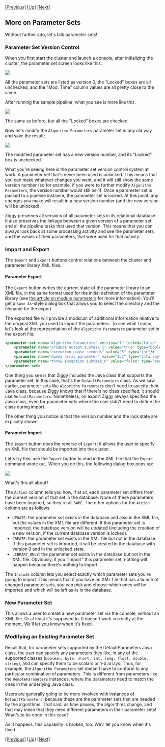 <!-- -*-visual-line-*- -->

[[Previous]](more-rdbms.md)
[[Up]](dusty-corners.md)
[[Next]](redefine-pipeline.md)

## More on Parameter Sets

Without further ado, let's talk parameter sets!

### Parameter Set Version Control

When you first start the cluster and launch a console, after initializing the cluster, the parameter set screen looks like this:

![](/Users/ptenenba/git/ziggy/doc/user-manual/images/param-lib-unused.png)

All the parameter sets are listed as version 0, the "Locked" boxes are all unchecked, and the "Mod. Time" column values are all pretty close to the same. 

After running the sample pipeline, what you see is more like this:

![](/Users/ptenenba/git/ziggy/doc/user-manual/images/param-lib-used.png)

The same as before, but all the "Locked" boxes are checked. 

Now let's modify the `Algorithm Parameters` parameter set in any old way and save the result:

![](/Users/ptenenba/git/ziggy/doc/user-manual/images/param-lib-modified.png)

The modified parameter set has a new version number, and its "Locked" box is unchecked. 

What you're seeing here is the parameter set version control system at work. A parameter set that's never been used is unlocked. This means that you can make whatever changes you want, and it will still show the same version number (so for example, if you were to further modify `Algorithm Parameters`, the version number would still be 1). Once a parameter set is passed to a pipeline instance, the parameter set is locked. At this point, any changes you make will result in a new version number (and the new version will be unlocked). 

Ziggy preserves all versions of all parameter sets in its relational database. It also preserves the linkage between a given version of a parameter set and all the pipeline tasks that used that version. This means that you can always look back at some processing activity and see the parameter sets, and the values of their parameters, that were used for that activity. 

### Import and Export

The `Import` and `Export` buttons control relations between the cluster and parameter library XML files.

#### Parameter Export

The `Export` button writes the current state of the parameter library to an XML file, in the same format used for the initial definition of the parameter library (see [the article on module parameters](module-parameters.md) for more information). You'll get a `Save As`-style dialog box that allows you to select the directory and the filename for the export. 

The exported file will provide a modicum of additional information relative to the original XML you used to import the parameters. To see what I mean, let's look at the representation of the `Algorithm Parameters` parameter set in the export file:

```XML
<parameter-set name="Algorithm Parameters" version="1" locked="false"     classname="gov.nasa.ziggy.parameters.DefaultParameters">
    <parameter name="produce output subtask 1" value="true" type="boolean"/>
    <parameter name="execution pause seconds" value="5" type="int"/>
    <parameter name="dummy array parameter" value="1,2" type="intarray"/>
    <parameter name="throw exception subtask_0" value="false" type="boolean"/>
</parameter-set>
```

One thing you see is that Ziggy includes the Java class that supports the parameter set. In this case, that's the `DefaultParameters` class. As we saw earlier, parameter sets like `Algorithm Parameters` don't need to specify their Java class, because Ziggy knows that if there's no class specified, it should use `DefaultParameters`. Nonetheless, on export Ziggy always specified the Java class, even for parameter sets where the user didn't need to define the class during import. 

The other thing you notice is that the version number and the lock state are explicitly shown. 

#### Parameter Import

The `Import` button does the reverse of `Export`: it allows the user to specify an XML file that should be imported into the cluster. 

Let's try this: use the `Import` button to read in the XML file that the `Export` command wrote out. When you do this, the following dialog box pops up:

![](/Users/ptenenba/git/ziggy/doc/user-manual/images/param-import-dialog-box.png)

What's this all about? 

The `Action` column tells you how, if at all, each parameter set differs from the current version of that set in the database. None of these parameters have been touched, so they're all `SAME`. The other options for the `Action` column are as follows:

- `UPDATE`: the parameter set exists in the database and also in the XML file, but the values in the XML file are different. If this parameter set is imported, the database version will be updated (including the creation of a new version, if the current database version is locked).
- `CREATE`: the parameter set exists in the XML file but not in the database. If this parameter set is imported, it will be created in the database with version 0 and in the unlocked state.
- `LIBRARY_ONLY`: the parameter set exists in the database but not in the XML file. Obviously, if you "import" this parameter set, nothing will happen because there's nothing to import. 

The `Include` column lets you select exactly which parameter sets you're going to import. This means that if you have an XML file that has a bunch of changed parameter sets, you can pick and choose which ones will be imported and which will be left as-is in the database. 

### New Parameter Set

This allows a user to create a new parameter set via the console, without an XML file. Or at least it's supposed to. It doesn't work correctly at the moment. We'll let you know when it's fixed. 

### Modifying an Existing Parameter Set

Recall that, for parameter sets supported by the DefaultParameters Java class, the user can specify any parameters they like, in any of the supported classes (`boolean, byte, short, int, long, float, double, string`), and can specify them to be scalars or 1-d arrays. Thus, for example, the `Algorithm Parameters` set doesn't have to conform to any particular combination of parameters. This is different from parameters like the `RemoteParameters` instances, where the parameters need to match the ones in the underlying Java class. 

Users are generally going to be more involved with instances of `DefaultParameters`, because these are the parameter sets that are needed by the algorithms. That said: as time passes, the algorithms change, and that may mean that they need different parameters in their parameter sets! What's to be done in this case?

As it happens, this capability is broken, too. We'll let you know when it's fixed. 

[[Previous]](more-rdbms.md)
[[Up]](dusty-corners.md)
[[Next]](redefine-pipeline.md)